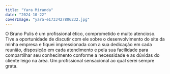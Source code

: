 ```yaml
---
title: "Yara Miranda"
date: "2024-10-22"
coverImage: "yara-e1733427806232.jpg"
---
```


O Bruno Pulis é um profissional ético, comprometido e muito atencioso. Tive a oportunidade de discutir com ele sobre o desenvolvimento do site da minha empresa e fiquei impressionada com a sua dedicação em cada reunião, disposição em cada atendimento e pela sua facilidade para compartilhar seu conhecimento conforme a necessidade e as dúvidas do cliente leigo na área. Um profissional sensacional ao qual serei sempre grata.
